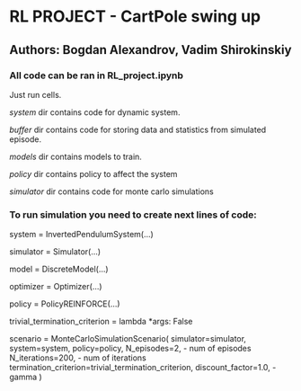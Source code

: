 # RL PROJECT - CartPole swing up
## Authors: Bogdan Alexandrov, Vadim Shirokinskiy

### All code can be ran in RL_project.ipynb

Just run cells.

*system* dir contains code for dynamic system.

*buffer* dir contains code for storing data and statistics from simulated episode.

*models* dir contains models to train.

*policy* dir contains policy to affect the system

*simulator* dir contains code for monte carlo simulations

### To run simulation you need to create next lines of code:

system = InvertedPendulumSystem(...)

simulator = Simulator(...)

model = DiscreteModel(...)

optimizer = Optimizer(...)

policy = PolicyREINFORCE(...)

trivial_termination_criterion = lambda *args: False

scenario = MonteCarloSimulationScenario(
    simulator=simulator,
    system=system,
    policy=policy,
    N_episodes=2, - num of episodes
    N_iterations=200, - num of iterations
    termination_criterion=trivial_termination_criterion,
    discount_factor=1.0, - gamma
)